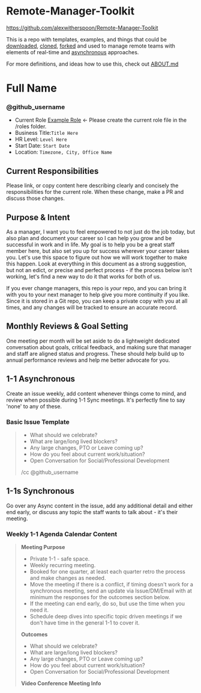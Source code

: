 # Remote-Manager-Toolkit
https://github.com/alexwitherspoon/Remote-Manager-Toolkit

This is a repo with templates, examples, and things that could be [downloaded](https://github.com/alexwitherspoon/Remote-Manager-Toolkit/archive/master.zip), [cloned](https://help.github.com/articles/cloning-a-repository/), [forked](https://guides.github.com/activities/forking/) and used to manage remote teams with elements of real-time and [asynchronous](https://en.wikipedia.org/wiki/Asynchronous_communication) approaches.

For more definitions, and ideas how to use this, check out [ABOUT.md](/ABOUT.md)

# Full Name
### @github_username

* Current Role [Example Role](/roles/ExampleRole.md) <- Please create the current role file in the /roles folder.
* Business Title:```Title Here```
* HR Level: ```Level Here```
* Start Date: ```Start Date```
* Location: ```Timezone, City, Office Name```

## Current Responsibilities

Please link, or copy content here describing clearly and concisely the responsibilities for the current role. When these change, make a PR and discuss those changes. 

## Purpose & Intent

As a manager, I want you to feel empowered to not just do the job today, but also plan and document your career so I can help you grow and be successful in work and in life. My goal is to help you be a great staff member here, but also set you up for success wherever your career takes you. Let's use this space to figure out how we will work together to make this happen. Look at everything in this document as a strong suggestion, but not an edict, or precise and perfect process - if the process below isn't working, let's find a new way to do it that works for both of us. 

If you ever change managers, this repo is *your* repo, and you can bring it with you to your next manager to help give you more continuity if you like. Since it is stored in a Git repo, you can keep a private copy with you at all times, and any changes will be tracked to ensure an accurate record.

## Monthly Reviews & Goal Setting

One meeting per month will be set aside to do a lightweight dedicated conversation about goals, critical feedback, and making sure that manager and staff are aligned status and progress. These should help build up to annual performance reviews and help me better advocate for you. 

## 1-1 Asynchronous
Create an issue weekly, add content whenever things come to mind, and review when possible during 1-1 Sync meetings. It's perfectly fine to say 'none' to any of these. 

### Basic Issue Template
> * What should we celebrate?
> * What are large/long lived blockers?
> * Any large changes, PTO or Leave coming up?
> * How do you feel about current work/situation?
> * Open Conversation for Social/Professional Development
> 
> /cc @github_username

## 1-1s Synchronous

Go over any Async content in the issue, add any additional detail and either end early, or discuss any topic the staff wants to talk about - it's their meeting.

### Weekly 1-1 Agenda Calendar Content

> **Meeting Purpose**
> * Private 1-1 - safe space.
> * Weekly recurring meeting.
> * Booked for one quarter, at least each quarter retro the process and make changes as needed.
> * Move the meeting if there is a conflict, if timing doesn't work for a synchronous meeting, send an update via Issue/DM/Email with at minimum the responses for the outcomes section below.
> * If the meeting can end early, do so, but use the time when you need it.
> * Schedule deep dives into specific topic driven meetings if we don't have time in the general 1-1 to cover it.
> 
> **Outcomes**
> * What should we celebrate?
> * What are large/long lived blockers?
> * Any large changes, PTO or Leave coming up?
> * How do you feel about current work/situation?
> * Open Conversation for Social/Professional Development
> 
> **Video Conference Meeting Info**

